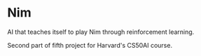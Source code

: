 # Nim
AI that teaches itself to play Nim through reinforcement learning.

Second part of fifth project for Harvard's CS50AI course.
